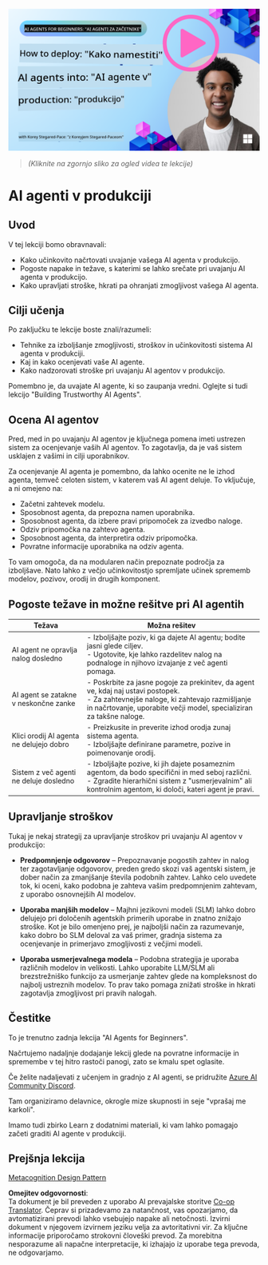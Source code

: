 <!--
CO_OP_TRANSLATOR_METADATA:
{
  "original_hash": "1ad5de6a6388d02c145a92dd04358bab",
  "translation_date": "2025-07-12T13:42:56+00:00",
  "source_file": "10-ai-agents-production/README.md",
  "language_code": "sl"
}
-->
[![AI Agents In Production](../../../translated_images/lesson-10-thumbnail.2b79a30773db093e0b4fb47aaa618069e0afb4745fad4836526cf51df87f9ac9.sl.png)](https://youtu.be/l4TP6IyJxmQ?si=IvCW3cbw0NJ2mUMV)

> _(Kliknite na zgornjo sliko za ogled videa te lekcije)_
# AI agenti v produkciji

## Uvod

V tej lekciji bomo obravnavali:

- Kako učinkovito načrtovati uvajanje vašega AI agenta v produkcijo.
- Pogoste napake in težave, s katerimi se lahko srečate pri uvajanju AI agenta v produkcijo.
- Kako upravljati stroške, hkrati pa ohranjati zmogljivost vašega AI agenta.

## Cilji učenja

Po zaključku te lekcije boste znali/razumeli:

- Tehnike za izboljšanje zmogljivosti, stroškov in učinkovitosti sistema AI agenta v produkciji.
- Kaj in kako ocenjevati vaše AI agente.
- Kako nadzorovati stroške pri uvajanju AI agentov v produkcijo.

Pomembno je, da uvajate AI agente, ki so zaupanja vredni. Oglejte si tudi lekcijo "Building Trustworthy AI Agents".

## Ocena AI agentov

Pred, med in po uvajanju AI agentov je ključnega pomena imeti ustrezen sistem za ocenjevanje vaših AI agentov. To zagotavlja, da je vaš sistem usklajen z vašimi in cilji uporabnikov.

Za ocenjevanje AI agenta je pomembno, da lahko ocenite ne le izhod agenta, temveč celoten sistem, v katerem vaš AI agent deluje. To vključuje, a ni omejeno na:

- Začetni zahtevek modelu.
- Sposobnost agenta, da prepozna namen uporabnika.
- Sposobnost agenta, da izbere pravi pripomoček za izvedbo naloge.
- Odziv pripomočka na zahtevo agenta.
- Sposobnost agenta, da interpretira odziv pripomočka.
- Povratne informacije uporabnika na odziv agenta.

To vam omogoča, da na modularen način prepoznate področja za izboljšave. Nato lahko z večjo učinkovitostjo spremljate učinek sprememb modelov, pozivov, orodij in drugih komponent.

## Pogoste težave in možne rešitve pri AI agentih

| **Težava**                                     | **Možna rešitev**                                                                                                                                                                                                          |
| ---------------------------------------------- | -------------------------------------------------------------------------------------------------------------------------------------------------------------------------------------------------------------------------- |
| AI agent ne opravlja nalog dosledno             | - Izboljšajte poziv, ki ga dajete AI agentu; bodite jasni glede ciljev.<br>- Ugotovite, kje lahko razdelitev nalog na podnaloge in njihovo izvajanje z več agenti pomaga.                                                    |
| AI agent se zatakne v neskončne zanke           | - Poskrbite za jasne pogoje za prekinitev, da agent ve, kdaj naj ustavi postopek.<br>- Za zahtevnejše naloge, ki zahtevajo razmišljanje in načrtovanje, uporabite večji model, specializiran za takšne naloge.               |
| Klici orodij AI agenta ne delujejo dobro        | - Preizkusite in preverite izhod orodja zunaj sistema agenta.<br>- Izboljšajte definirane parametre, pozive in poimenovanje orodij.                                                                                        |
| Sistem z več agenti ne deluje dosledno          | - Izboljšajte pozive, ki jih dajete posameznim agentom, da bodo specifični in med seboj različni.<br>- Zgradite hierarhični sistem z "usmerjevalnim" ali kontrolnim agentom, ki določi, kateri agent je pravi.             |

## Upravljanje stroškov

Tukaj je nekaj strategij za upravljanje stroškov pri uvajanju AI agentov v produkcijo:

- **Predpomnjenje odgovorov** – Prepoznavanje pogostih zahtev in nalog ter zagotavljanje odgovorov, preden gredo skozi vaš agentski sistem, je dober način za zmanjšanje števila podobnih zahtev. Lahko celo uvedete tok, ki oceni, kako podobna je zahteva vašim predpomnjenim zahtevam, z uporabo osnovnejših AI modelov.

- **Uporaba manjših modelov** – Majhni jezikovni modeli (SLM) lahko dobro delujejo pri določenih agentskih primerih uporabe in znatno znižajo stroške. Kot je bilo omenjeno prej, je najboljši način za razumevanje, kako dobro bo SLM deloval za vaš primer, gradnja sistema za ocenjevanje in primerjavo zmogljivosti z večjimi modeli.

- **Uporaba usmerjevalnega modela** – Podobna strategija je uporaba različnih modelov in velikosti. Lahko uporabite LLM/SLM ali brezstrežniško funkcijo za usmerjanje zahtev glede na kompleksnost do najbolj ustreznih modelov. To prav tako pomaga znižati stroške in hkrati zagotavlja zmogljivost pri pravih nalogah.

## Čestitke

To je trenutno zadnja lekcija "AI Agents for Beginners".

Načrtujemo nadaljnje dodajanje lekcij glede na povratne informacije in spremembe v tej hitro rastoči panogi, zato se kmalu spet oglasite.

Če želite nadaljevati z učenjem in gradnjo z AI agenti, se pridružite <a href="https://discord.gg/kzRShWzttr" target="_blank">Azure AI Community Discord</a>.

Tam organiziramo delavnice, okrogle mize skupnosti in seje "vprašaj me karkoli".

Imamo tudi zbirko Learn z dodatnimi materiali, ki vam lahko pomagajo začeti graditi AI agente v produkciji.

## Prejšnja lekcija

[Metacognition Design Pattern](../09-metacognition/README.md)

**Omejitev odgovornosti**:  
Ta dokument je bil preveden z uporabo AI prevajalske storitve [Co-op Translator](https://github.com/Azure/co-op-translator). Čeprav si prizadevamo za natančnost, vas opozarjamo, da avtomatizirani prevodi lahko vsebujejo napake ali netočnosti. Izvirni dokument v njegovem izvirnem jeziku velja za avtoritativni vir. Za ključne informacije priporočamo strokovni človeški prevod. Za morebitna nesporazume ali napačne interpretacije, ki izhajajo iz uporabe tega prevoda, ne odgovarjamo.